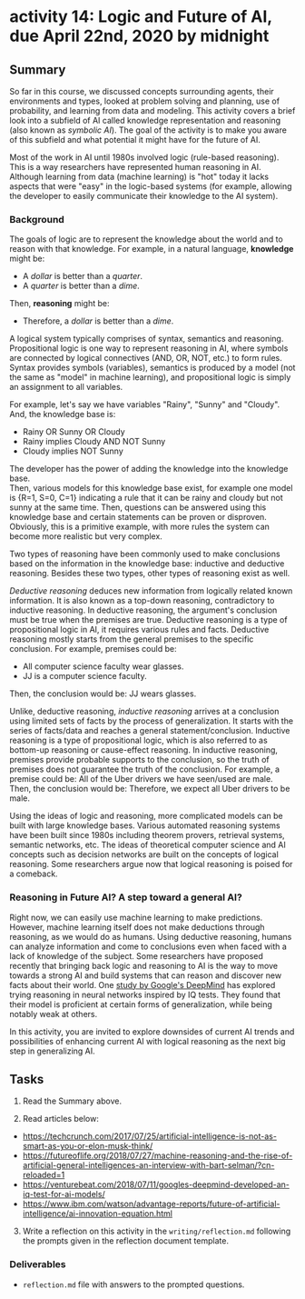 # activity 14: Logic and Future of AI, due April 22nd, 2020 by midnight

## Summary

So far in this course, we discussed concepts surrounding agents, their environments and types,
looked at problem solving and planning, use of probability, and learning from data and modeling.
This activity covers a brief look into a subfield of AI called knowledge representation and reasoning (also known as *symbolic AI*).
The goal of the activity is to make you aware of this subfield and what potential it might have for the future of AI.

Most of the work in AI until 1980s involved logic (rule-based reasoning). This is a way researchers have represented human reasoning in AI.
Although learning from data (machine learning) is "hot" today it lacks aspects that were "easy" in the logic-based
systems (for example, allowing the developer to easily communicate their knowledge to the AI system).

### Background

The goals of logic are to represent the knowledge about the world and to reason with that knowledge.
For example, in a natural language, **knowledge** might be:
- A *dollar* is better than a *quarter*.
- A *quarter* is better than a *dime*.

Then, **reasoning** might be:
- Therefore, a *dollar* is better than a *dime*.

A logical system typically comprises of syntax, semantics and reasoning. Propositional logic is one way
to represent reasoning in AI, where symbols are connected by logical connectives (AND, OR, NOT, etc.) to form rules.
Syntax provides symbols (variables), semantics is produced by a model (not the same as "model" in machine learning), and propositional
logic is simply an assignment to all variables.

For example, let's say we have variables "Rainy", "Sunny" and "Cloudy". And, the
knowledge base is:
- Rainy OR Sunny OR Cloudy
- Rainy implies Cloudy AND NOT Sunny
- Cloudy implies NOT Sunny

The developer has the power of adding the knowledge into the knowledge base.  
Then, various models for this knowledge base exist, for example one model is {R=1, S=0, C=1} indicating a rule that it can be rainy and cloudy but not sunny at the same time. Then, questions can be answered using this knowledge base and certain statements can be proven or disproven. Obviously, this is a primitive example, with more rules the system can become more realistic but very complex.

Two types of reasoning have been commonly used to make conclusions based on the information in the knowledge base: inductive and deductive reasoning. Besides these two types, other types of reasoning exist as well.

*Deductive reasoning* deduces new information from logically related known information. It is also known as a top-down reasoning, contradictory to inductive reasoning. In deductive reasoning, the argument's conclusion must be true when the premises are true.
Deductive reasoning is a type of propositional logic in AI, it requires various rules and facts.  Deductive reasoning mostly starts from the general premises to the specific conclusion. For example, premises could be:
- All computer science faculty wear glasses.
- JJ is a computer science faculty.

Then, the conclusion would be: JJ wears glasses.

Unlike, deductive reasoning, *inductive reasoning* arrives at a conclusion using limited sets of facts by the process of generalization. It starts with the series of facts/data and reaches a general statement/conclusion. Inductive reasoning is a type of propositional logic, which is also referred to as bottom-up reasoning or cause-effect reasoning.
In inductive reasoning, premises provide probable supports to the conclusion, so the truth of premises does not guarantee the truth of the conclusion.
For example, a premise could be: All of the Uber drivers we have seen/used are male. Then, the conclusion would be: Therefore, we expect all Uber drivers to be male.

Using the ideas of logic and reasoning, more complicated models can be built with large knowledge bases. Various automated reasoning systems have been built since 1980s including theorem provers, retrieval systems, semantic networks, etc. The ideas of theoretical computer science and AI concepts such as decision networks are built on the concepts of logical reasoning.  Some researchers argue now that logical reasoning is poised for a comeback.

### Reasoning in Future AI? A step toward a general AI?

Right now, we can easily use machine learning to make predictions. However, machine learning itself does not make deductions through reasoning, as we would do as humans.
Using deductive reasoning, humans can analyze information and come to conclusions even when faced with a lack of knowledge of the subject. Some researchers have proposed recently that bringing back logic and reasoning to AI is the way to move towards a strong AI and build systems that can reason and discover new facts about their world.
One [study by Google's DeepMind](http://proceedings.mlr.press/v80/santoro18a/santoro18a.pdf) has explored trying reasoning in neural networks inspired by IQ tests. They found that their model is  proficient at certain forms of generalization, while being notably weak at others.

In this activity, you are invited to explore downsides of current AI trends and  possibilities of enhancing current AI with logical reasoning as the next big step in generalizing AI.

## Tasks

1. Read the Summary above.

2. Read articles below:
- https://techcrunch.com/2017/07/25/artificial-intelligence-is-not-as-smart-as-you-or-elon-musk-think/
- https://futureoflife.org/2018/07/27/machine-reasoning-and-the-rise-of-artificial-general-intelligences-an-interview-with-bart-selman/?cn-reloaded=1
- https://venturebeat.com/2018/07/11/googles-deepmind-developed-an-iq-test-for-ai-models/
- https://www.ibm.com/watson/advantage-reports/future-of-artificial-intelligence/ai-innovation-equation.html

3. Write a reflection on this activity in the `writing/reflection.md` following the prompts given in the reflection document template.


### Deliverables

- `reflection.md` file with answers to the prompted questions.
